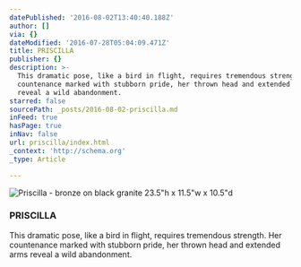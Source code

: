 ```yaml
---
datePublished: '2016-08-02T13:40:40.188Z'
author: []
via: {}
dateModified: '2016-07-28T05:04:09.471Z'
title: PRISCILLA
publisher: {}
description: >-
  This dramatic pose, like a bird in flight, requires tremendous strength. Her
  countenance marked with stubborn pride, her thrown head and extended arms
  reveal a wild abandonment.
starred: false
sourcePath: _posts/2016-08-02-priscilla.md
inFeed: true
hasPage: true
inNav: false
url: priscilla/index.html
_context: 'http://schema.org'
_type: Article

---
```

![Priscilla - bronze on black granite                                                               23.5"h x 11.5"w x 10.5"d](https://s3-us-west-2.amazonaws.com/the-grid-img/p/9f80d6d9851cd382884b9fa53419220d3d9da3de.jpg)

### **PRISCILLA**

This dramatic pose, like a bird in flight, requires tremendous strength. Her countenance marked with stubborn pride, her thrown head and extended arms reveal a wild abandonment.
